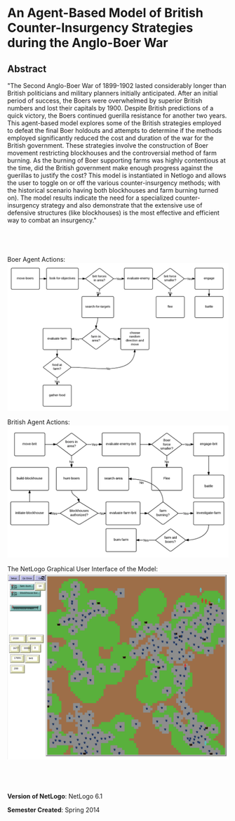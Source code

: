# An Agent-Based Model of British Counter-Insurgency Strategies during the Anglo-Boer War

## Abstract

"The Second Anglo-Boer War of 1899-1902 lasted considerably longer than British politicians and military planners initially anticipated.  After an initial period of success, the Boers were overwhelmed by superior British numbers and lost their capitals by 1900.  Despite British predictions of a quick victory, the Boers continued guerilla resistance for another two years.  This agent-based model explores some of the British strategies employed to defeat the final Boer holdouts and attempts to determine if the methods employed significantly reduced the cost and duration of the war for the British government.  These strategies involve the construction of Boer movement restricting blockhouses and the controversial method of farm burning.  As the burning of Boer supporting farms was highly contentious at the time, did the British government make enough progress against the guerillas to justify the cost?  This model is instantiated in Netlogo and allows the user to toggle on or off the various counter-insurgency methods; with the historical scenario having both blockhouses and farm burning turned on).  The model results indicate the need for a specialized counter-insurgency strategy and also demonstrate that the extensive use of defensive structures (like blockhouses) is the most effective and efficient way to combat an insurgency."

## &nbsp;
Boer Agent Actions:
![Boer Agent Actions](BoerAgentActions.png)

British Agent Actions: 
![British Agent Actions](BritishAgentActions.png)

The NetLogo Graphical User Interface of the Model: 
![The NetLogo Graphical User Interface](GUI.png)

## &nbsp;

**Version of NetLogo**: NetLogo 6.1

**Semester Created**: Spring 2014
